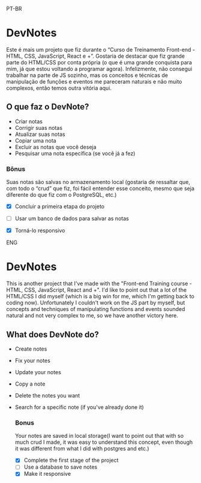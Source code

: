 PT-BR
# DevNotes

Este é mais um projeto que fiz durante o “Curso de Treinamento Front-end - HTML, CSS, JavaScript, React e +”. Gostaria de destacar que fiz grande parte do HTML/CSS por conta própria (o que é uma grande conquista para mim, já que estou voltando a programar agora). Infelizmente, não consegui trabalhar na parte de JS sozinho, mas os conceitos e técnicas de manipulação de funções e eventos me pareceram naturais e não muito complexos, então temos outra vitória aqui.

## O que faz o DevNote?

- Criar notas
- Corrigir suas notas
- Atualizar suas notas
- Copiar uma nota
- Excluir as notas que você deseja
- Pesquisar uma nota específica (se você já a fez)

### Bônus
Suas notas são salvas no armazenamento local (gostaria de ressaltar que, com todo o “crud” que fiz, foi fácil entender esse conceito, mesmo que seja diferente do que fiz com o PostgreSQL, etc.)
 - [x] Concluir a primeira etapa do projeto
 - [ ] Usar um banco de dados para salvar as notas
 - [x] Torná-lo responsivo


ENG
# DevNotes

This is another project that I've made with the "Front-end Training course - HTML, CSS, JavaScript, React and +". I'd like to point out that a lot of the HTML/CSS I did myself (which is a big win for me, which I'm getting back to coding now).
Unfortunately I couldn't work on the JS part by myself, but concepts and techniques of manipulating functions and events sounded natural and not very complex to me, so we have another victory here.

## What does DevNote do?

- Create notes
- Fix your notes
- Update your notes
- Copy a note 
- Delete the notes you want
- Search for a specific note (if you've already done it)

  ### Bonus

  Your notes are saved in local storage(I want to point out that with so much crud I made, it was easy to understand this concept, even though it was different from what I did with postgres and etc.)

  - [x] Complete the first stage of the project
  - [ ] Use a database to save notes
  - [x] Make it responsive
